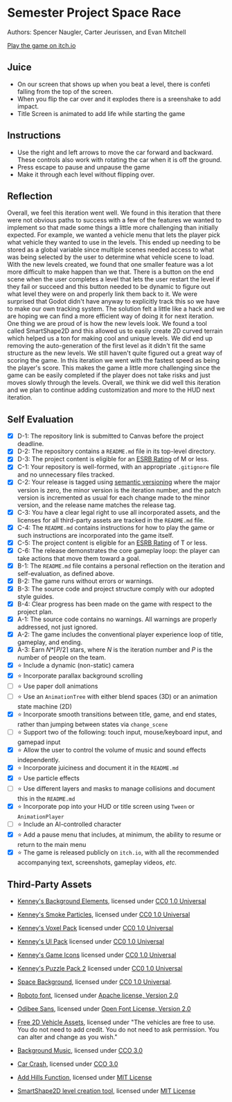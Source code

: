 # Semester Project Space Race

Authors: Spencer Naugler, Carter Jeurissen, and Evan Mitchell

[Play the game on itch.io](https://etmitchell2022.itch.io/space-race)

## Juice

- On our screen that shows up when you beat a level, there is confeti falling from the top of the screen.
- When you flip the car over and it explodes there is a sreenshake to add impact.
- Title Screen is animated to add life while starting the game

## Instructions

- Use the right and left arrows to move the car forward and backward. These controls also work with rotating the car when it is off the ground.
- Press escape to pause and unpause the game
- Make it through each level without flipping over.

## Reflection

Overall, we feel this iteration went well. We found in this iteration that there were not obvious paths to success with a few of the features we wanted to implement so that made some things a little more challenging than initially expected.
For example, we wanted a vehicle menu that lets the player pick what vehicle they wanted to use in the levels. This ended up needing to be stored as a global variable since multiple scenes needed access to what was being selected by the
user to determine what vehicle scene to load. With the new levels created, we found that one smaller feature was a lot more difficult to make happen than we that. There is a button on the end scene when the user completes a level that lets the user restart the level if they fail or succeed
and this button needed to be dynamic to figure out what level they were on and properly link them back to it. We were surprised that Godot didn't have anyway to explicitly track this so we have to make our own tracking system. The solution felt a little like a hack and we are hoping we can find a
more efficient way of doing it for next iteration. One thing we are proud of is how the new levels look. We found a tool called SmartShape2D and this allowed us to easily create 2D curved terrain which helped us a ton for making cool and unique levels. We did end up removing the auto-generation of the first
level as it didn't fit the same structure as the new levels. We still haven't quite figured out a great way of scoring the game. In this iteration we went with the fastest speed as being the player's score. This makes the game a little more challenging since the game can be easily completed if the player does
not take risks and just moves slowly through the levels. Overall, we think we did well this iteration and we plan to continue adding customization and more to the HUD next iteration.

## Self Evaluation

- [x] D-1: The repository link is submitted to Canvas before the project deadline.
- [x] D-2: The repository contains a <code>README.md</code> file in its top-level directory.
- [x] D-3: The project content is eligible for an <a href="https://www.esrb.org/ratings-guide/">ESRB Rating</a> of M or less.
- [x] C-1: Your repository is well-formed, with an appropriate <code>.gitignore</code> file and no unnecessary files tracked.
- [x] C-2: Your release is tagged using <a href="https://semver.org/">semantic versioning</a> where the major version is zero, the minor version is the iteration number, and the patch version is incremented as usual for each change made to the minor version, and the release name matches the release tag.
- [x] C-3: You have a clear legal right to use all incorporated assets, and the licenses for all third-party assets are tracked in the <code>README.md</code> file.
- [x] C-4: The <code>README.md</code> contains instructions for how to play the game or such instructions are incorporated into the game itself.
- [x] C-5: The project content is eligible for an <a href="https://www.esrb.org/ratings-guide/">ESRB Rating</a> of T or less.
- [x] C-6: The release demonstrates the core gameplay loop: the player can take actions that move them toward a goal.
- [x] B-1: The <code>README.md</code> file contains a personal reflection on the iteration and self-evaluation, as defined above.
- [x] B-2: The game runs without errors or warnings.
- [x] B-3: The source code and project structure comply with our adopted style guides.
- [x] B-4: Clear progress has been made on the game with respect to the project plan.
- [x] A-1: The source code contains no warnings. All warnings are properly addressed, not just ignored.
- [x] A-2: The game includes the conventional player experience loop of title, gameplay, and ending.
- [x] A-3: Earn <em>N</em>\*&lceil;<em>P</em>/2&rceil; stars, where <em>N</em> is the iteration number and <em>P</em> is the number of people on the team.
- [x] ⭐ Include a dynamic (non-static) camera
- [x] ⭐ Incorporate parallax background scrolling
- [ ] ⭐ Use paper doll animations
- [ ] ⭐ Use an <code>AnimationTree</code> with either blend spaces (3D) or an animation state machine (2D)
- [x] ⭐ Incorporate smooth transitions between title, game, and end states, rather than jumping between states via <code>change_scene</code>
- [ ] ⭐ Support two of the following: touch input, mouse/keyboard input, and gamepad input
- [x] ⭐ Allow the user to control the volume of music and sound effects independently.
- [x] ⭐ Incorporate juiciness and document it in the <code>README.md</code>
- [x] ⭐ Use particle effects
- [ ] ⭐ Use different layers and masks to manage collisions and document this in the <code>README.md</code>
- [x] ⭐ Incorporate pop into your HUD or title screen using <code>Tween</code> or <code>AnimationPlayer</code>
- [ ] ⭐ Include an AI-controlled character
- [x] ⭐ Add a pause menu that includes, at minimum, the ability to resume or return to the main menu
- [x] ⭐ The game is released publicly on <code>itch.io</code>, with all the recommended accompanying text, screenshots, gameplay videos, <i>etc.</i>

## Third-Party Assets

- [Kenney's Background Elements](https://kenney.nl/assets/background-elements), licensed under [CC0 1.0 Universal](http://creativecommons.org/publicdomain/zero/1.0/)

- [Kenney's Smoke Particles](https://kenney.nl/assets/smoke-particles), licensed under [CC0 1.0 Universal](http://creativecommons.org/publicdomain/zero/1.0/)

- [Kenney's Voxel Pack](https://kenney.nl/assets/voxel-pack) licensed under [CC0 1.0 Universal](http://creativecommons.org/publicdomain/zero/1.0/)

- [Kenney's UI Pack](https://kenney.nl/assets/ui-pack) licensed under [CC0 1.0 Universal](http://creativecommons.org/publicdomain/zero/1.0/)

- [Kenney's Game Icons](https://kenney.nl/assets/game-icons) licensed under [CC0 1.0 Universal](http://creativecommons.org/publicdomain/zero/1.0/)

- [Kenney's Puzzle Pack 2](https://kenney.nl/assets/puzzle-pack-2) licensed under [CC0 1.0 Universal](http://creativecommons.org/publicdomain/zero/1.0/)

- [Space Background](https://opengameart.org/content/space-background-6), licensed under [CC0 1.0 Universal](http://creativecommons.org/publicdomain/zero/1.0/).

- [Roboto font](https://fonts.google.com/specimen/Roboto#license), licensed under [Apache license, Version 2.0](http://www.apache.org/licenses/LICENSE-2.0)

- [Odibee Sans](https://fonts.google.com/specimen/Odibee+Sans?query=Odibee+Sans#license), licensed under [Open Font License, Version 2.0](https://scripts.sil.org/cms/scripts/page.php?site_id=nrsi&id=OFL)

- [Free 2D Vehicle Assets](https://overcrafted.itch.io/free-paid-vehicle-car-sprites-), licensed under "The vehicles are free to use. You do not need to add credit. You do not need to ask permission. You can alter and change as you wish."

- [Background Music](https://freesound.org/people/Far_Box_creature/sounds/472712/), licensed under [CCO 3.0](https://creativecommons.org/licenses/by/3.0/)

- [Car Crash](https://freesound.org/people/magnuswaker/sounds/592388/), licensed under [CCO 3.0](https://creativecommons.org/licenses/by/3.0/)

- [Add Hills Function](https://github.com/kidscancode/godot3_procgen_demos), licensed under [MIT License](https://opensource.org/licenses/MIT)

- [SmartShape2D level creation tool](https://github.com/SirRamEsq/SmartShape2D), licensed under [MIT License](https://opensource.org/licenses/MIT)
